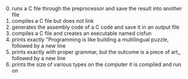 0. runs a C file through the preprocessor and save the result into another file
1. compiles a C file but does not link
2. generates the assembly code of a C code and save it in an output file
3. compiles a C file and creates an executable named cisfun
4. prints exactly "Programming is like building a multilingual puzzle, followed by a new line
5. prints exactly with proper grammar, but the outcome is a piece of art,, followed by a new line
6. prints the size of various types on the computer it is compiled and run on
